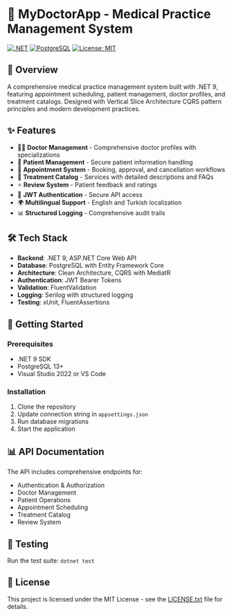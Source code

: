 # 🏥 MyDoctorApp - Medical Practice Management System

[![.NET](https://img.shields.io/badge/.NET-9.0-purple.svg)](https://dotnet.microsoft.com/)
[![PostgreSQL](https://img.shields.io/badge/PostgreSQL-13+-blue.svg)](https://www.postgresql.org/)
[![License: MIT](https://img.shields.io/badge/License-MIT-yellow.svg)](LICENSE.txt)

## 📖 Overview
A comprehensive medical practice management system built with .NET 9, featuring appointment scheduling, patient management, doctor profiles, and treatment catalogs. Designed with Vertical Slice Architecture CQRS pattern principles and modern development practices.

## ✨ Features
- 👨‍⚕️ **Doctor Management** - Comprehensive doctor profiles with specializations
- 👥 **Patient Management** - Secure patient information handling
- 📅 **Appointment System** - Booking, approval, and cancellation workflows
- 💊 **Treatment Catalog** - Services with detailed descriptions and FAQs
- ⭐ **Review System** - Patient feedback and ratings
- 🔐 **JWT Authentication** - Secure API access
- 🌍 **Multilingual Support** - English and Turkish localization
- 📊 **Structured Logging** - Comprehensive audit trails

## 🛠️ Tech Stack
- **Backend**: .NET 9, ASP.NET Core Web API
- **Database**: PostgreSQL with Entity Framework Core
- **Architecture**: Clean Architecture, CQRS with MediatR
- **Authentication**: JWT Bearer Tokens
- **Validation**: FluentValidation
- **Logging**: Serilog with structured logging
- **Testing**: xUnit, FluentAssertions

## 🚀 Getting Started

### Prerequisites
- .NET 9 SDK
- PostgreSQL 13+
- Visual Studio 2022 or VS Code

### Installation
1. Clone the repository
2. Update connection string in `appsettings.json`
3. Run database migrations
4. Start the application

## 📊 API Documentation
The API includes comprehensive endpoints for:
- Authentication & Authorization
- Doctor Management
- Patient Operations
- Appointment Scheduling
- Treatment Catalog
- Review System

## 🧪 Testing
Run the test suite: `dotnet test`

## 📝 License
This project is licensed under the MIT License - see the [LICENSE.txt](LICENSE.txt) file for details.
